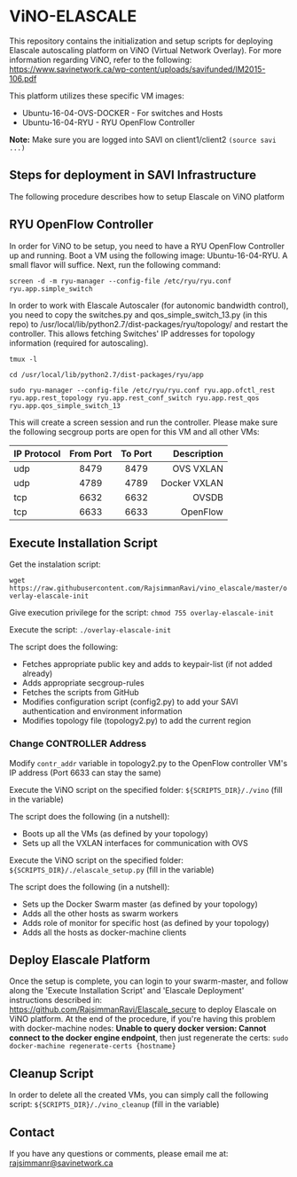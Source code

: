 # ViNO-ELASCALE
This repository contains the initialization and setup scripts for deploying Elascale autoscaling platform on ViNO (Virtual Network Overlay). For more information regarding ViNO, refer to the following: https://www.savinetwork.ca/wp-content/uploads/savifunded/IM2015-106.pdf

This platform utilizes these specific VM images: 
*  Ubuntu-16-04-OVS-DOCKER   - For switches and Hosts
*  Ubuntu-16-04-RYU          - RYU OpenFlow Controller 

**Note:** Make sure you are logged into SAVI on client1/client2 ```(source savi ...)```

## Steps for deployment in SAVI Infrastructure ##
The following procedure describes how to setup Elascale on ViNO platform

## RYU OpenFlow Controller
In order for ViNO to be setup, you need to have a RYU OpenFlow Controller up and running. Boot a VM using the following image: Ubuntu-16-04-RYU. A small flavor will suffice. Next, run the following command:

```screen -d -m ryu-manager --config-file /etc/ryu/ryu.conf ryu.app.simple_switch```

In order to work with Elascale Autoscaler (for autonomic bandwidth control), you need to copy the switches.py and qos_simple_switch_13.py (in this repo) to /usr/local/lib/python2.7/dist-packages/ryu/topology/ and restart the controller. This allows fetching Switches' IP addresses for topology information (required for autoscaling).

```
tmux -l

cd /usr/local/lib/python2.7/dist-packages/ryu/app

sudo ryu-manager --config-file /etc/ryu/ryu.conf ryu.app.ofctl_rest ryu.app.rest_topology ryu.app.rest_conf_switch ryu.app.rest_qos ryu.app.qos_simple_switch_13
```

This will create a screen session and run the controller. Please make sure the following secgroup ports are open for this VM and all other VMs:

| IP Protocol   | From Port  | To Port  |  Description     |
| ------------- |:----------:|:--------:| ----------------:|
| udp           |     8479   |    8479  |   OVS VXLAN      |
| udp           |     4789   |    4789  |   Docker VXLAN   |
| tcp           |     6632   |    6632  |   OVSDB          |
| tcp           |     6633   |    6633  |   OpenFlow       |


## Execute Installation Script

Get the instalation script:

```wget https://raw.githubusercontent.com/RajsimmanRavi/vino_elascale/master/overlay-elascale-init```

Give execution privilege for the script: ```chmod 755 overlay-elascale-init```

Execute the script: ```./overlay-elascale-init```

The script does the following:
* Fetches appropriate public key and adds to keypair-list (if not added already)
* Adds appropriate secgroup-rules 
* Fetches the scripts from GitHub
* Modifies configuration script (config2.py) to add your SAVI authentication and environment information 
* Modifies topology file (topology2.py) to add the current region 

### Change CONTROLLER Address ###
Modify ```contr_addr``` variable in topology2.py to the OpenFlow controller VM's IP address (Port 6633 can stay the same)

Execute the ViNO script on the specified folder: ```${SCRIPTS_DIR}/./vino``` (fill in the variable)

The script does the following (in a nutshell):
* Boots up all the VMs (as defined by your topology)
* Sets up all the VXLAN interfaces for communication with OVS

Execute the ViNO script on the specified folder: ```${SCRIPTS_DIR}/./elascale_setup.py``` (fill in the variable)

The script does the following (in a nutshell):
* Sets up the Docker Swarm master (as defined by your topology)
* Adds all the other hosts as swarm workers 
* Adds role of monitor for specific host (as defined by your topology)
* Adds all the hosts as docker-machine clients

## Deploy Elascale Platform
Once the setup is complete, you can login to your swarm-master, and follow along the 'Execute Installation Script' and 'Elascale Deployment' instructions described in: https://github.com/RajsimmanRavi/Elascale_secure to deploy Elascale on ViNO platform. At the end of the procedure, if you're having this problem with docker-machine nodes: **Unable to query docker version: Cannot connect to the docker engine endpoint**, then just regenerate the certs: `sudo docker-machine regenerate-certs {hostname}`  

## Cleanup Script
In order to delete all the created VMs, you can simply call the following script: ```${SCRIPTS_DIR}/./vino_cleanup``` (fill in the variable)

## Contact

If you have any questions or comments, please email me at: rajsimmanr@savinetwork.ca
